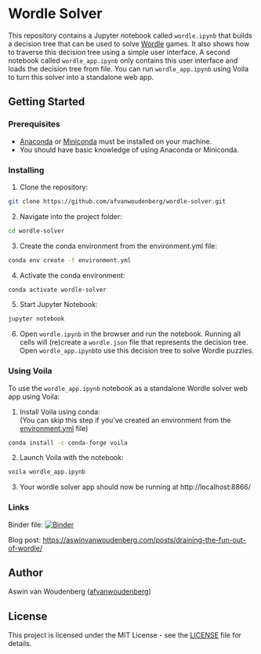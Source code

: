 # Wordle Solver

This repository contains a Jupyter notebook called `wordle.ipynb` that builds a decision tree that can be used to solve [Wordle](https://www.nytimes.com/games/wordle/index.html) games. It also shows how to traverse this decision tree using a simple user interface. A second notebook called `wordle_app.ipynb` only contains this user interface and loads the decision tree from file. You can run `wordle_app.ipynb` using Voila to turn this solver into a standalone web app.

## Getting Started

### Prerequisites

* [Anaconda](https://www.anaconda.com/distribution/) or [Miniconda](https://docs.conda.io/en/latest/miniconda.html) must be installed on your machine.
* You should have basic knowledge of using Anaconda or Miniconda.

### Installing

1. Clone the repository:
```bash
git clone https://github.com/afvanwoudenberg/wordle-solver.git
```

2. Navigate into the project folder:
```bash
cd wordle-solver
```

3. Create the conda environment from the environment.yml file:
```bash
conda env create -f environment.yml
```

4. Activate the conda environment:
```bash
conda activate wordle-solver
```

5. Start Jupyter Notebook:
```bash
jupyter notebook
```

6. Open `wordle.ipynb` in the browser and run the notebook. Running all cells will (re)create a `wordle.json` file that represents the decision tree. Open `wordle_app.ipynb`to use this decision tree to solve Wordle puzzles.

### Using Voila

To use the `wordle_app.ipynb` notebook as a standalone Wordle solver web app using Voila:

1. Install Voila using conda: <br> 
(You can skip this step if you've created an environment from the [environment.yml](environment.yml) file)

```bash
conda install -c conda-forge voila
```

2. Launch Voila with the notebook:

```bash
voila wordle_app.ipynb
```

3. Your wordle solver app should now be running at http://localhost:8866/

### Links

Binder file: <a href="https://mybinder.org/v2/gh/afvanwoudenberg/wordle-solver/main?urlpath=%2Fvoila%2Frender%2Fwordle_app.ipynb">![Binder](https://mybinder.org/badge_logo.svg)</a>

Blog post: https://aswinvanwoudenberg.com/posts/draining-the-fun-out-of-wordle/

## Author

Aswin van Woudenberg ([afvanwoudenberg](https://github.com/afvanwoudenberg))

## License

This project is licensed under the MIT License - see the [LICENSE](LICENSE) file for details.
